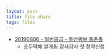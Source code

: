 ```yaml
---
layout: post
title: file share
tags: files
---
```


- [20190806 - 일반공급 - 두산위브 등촌동](/assets/temp/house/20190729_Offer_Notice_Doc____두산위브.pdf)
  - 조두덕에 알게됨 감사감사 첫 청약신청
